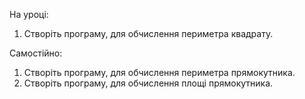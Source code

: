 На уроці: 
1. Створіть програму, для обчислення периметра квадрату. 

Самостійно:
1. Створіть програму, для обчислення периметра прямокутника.
2. Створіть програму, для обчислення площі прямокутника.

